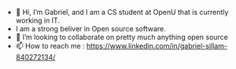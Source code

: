 
- 👋 Hi, I’m Gabriel, and I am a CS student at OpenU that is currently working in IT.
- I am a strong beliver in Open source software.
- 💞️ I’m looking to collaborate on pretty much anything open source
- 📫 How to reach me : https://www.linkedin.com/in/gabriel-sillam-840272134/

<!---
TheCodeboy12/TheCodeboy12 is a ✨ special ✨ repository because its `README.md` (this file) appears on your GitHub profile.
You can click the Preview link to take a look at your changes.
--->
